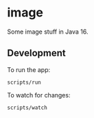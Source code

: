 # image

Some image stuff in Java 16.

## Development

To run the app:

```
scripts/run
```

To watch for changes:

```
scripts/watch
```
